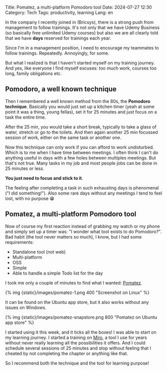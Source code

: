 Title: Pomatez, a multi-platform Pomodoro tool
Date: 2024-07-27 12:30
Category: Tech
Tags: productivity, learning
Lang: en

In the company I recently joined in (Bricsys), there is a strong push from management to follow trainings. It's not only that we have Udemy Business (so basically free unlimited Udemy courses) but also we are all clearly told that we have **days** reserved for trainings each year. 

Since I'm in a management position, I need to encourage my teammates to follow trainings. Repeatedly. Annoyingly, for some.

But what I realized is that I haven't started myself on my training journey. And yes, like everyone I find myself excuses: too much work, courses too long, family obligations etc.

## Pomodoro, a well known technique

Then I remembered a well known method from the 80s, the **Pomodoro technique**. Basically you would just set up a kitchen timer (yeah at some point it was a thing, young fellas), set it for 25 minutes and just focus on a task the entire time.

After the 25 min, you would take a short break, typically to take a glass of water, stretch or go to the toilets. And then again another 25 min focussed session of work, either on the same task or another one.

Now this technique can only work if you can afford to work undisturbed. Which is to me when I have time between meetings. I often think I can't do anything useful in days with a few holes between multiples meetings. But that's not true. Many tasks in my job and most people jobs can be done in 25 minutes or less.

**You just need to focus and stick to it**. 

The feeling after completing a task in such exhausting days is phenomenal ("I did something!").
Also some rare days without any meetings I tend to feel lost, with no purpose 😁

## Pomatez, a multi-platform Pomodoro tool

Now of course my first reaction instead of grabbing my watch or my phone and simply set up a timer was: "I wonder what tool exists to do Pomodoro?".
Bad habit (the tool never matters so much), I know, but I had some requirements:

- Standalone tool (not web)
- Multi-platform
- OSS
- Simple
- Able to handle a simple Todo list for the day

I took me only a couple of minutes to find what I wanted: [Pomatez](https://zidoro.github.io/pomatez/).

{% img {static}/images/pomatez-1.png 400 "Screenshot on Linux" %}

It can be found on the Ubuntu app store, but it also works without any issues on Windows.

{% img {static}/images/pomatez-snapstore.png 800 "Pomatez on Ubuntu app store" %}

I started using it this week, and it ticks all the boxes! I was able to start on my learning journey. I started a training on [Miro](http://miro.com), a tool I use for years without never really learning all the possibilities it offers. And I could schedule several sessions of 25 minutes and stop without feeling that I cheated by not completing the chapter or anything like that.

So I recommend both the technique and the tool for learning purpose!
